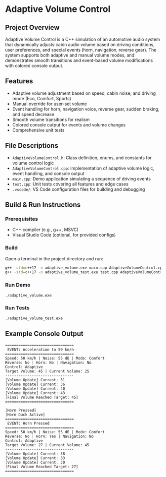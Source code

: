 # Adaptive Volume Control

## Project Overview

Adaptive Volume Control is a C++ simulation of an automotive audio system that dynamically adjusts cabin audio volume based on driving conditions, user preferences, and special events (horn, navigation, reverse gear). The system supports both adaptive and manual volume modes, and demonstrates smooth transitions and event-based volume modifications with colored console output.

## Features

- Adaptive volume adjustment based on speed, cabin noise, and driving mode (Eco, Comfort, Sports)
- Manual override for user-set volume
- Event handling for horn, navigation voice, reverse gear, sudden braking, and speed decrease
- Smooth volume transitions for realism
- Colored console output for events and volume changes
- Comprehensive unit tests

## File Descriptions

- `AdaptiveVolumeControl.h`: Class definition, enums, and constants for volume control logic
- `AdaptiveVolumeControl.cpp`: Implementation of adaptive volume logic, event handling, and console output
- `main.cpp`: Demo application simulating a sequence of driving events
- `test.cpp`: Unit tests covering all features and edge cases
- `.vscode/`: VS Code configuration files for building and debugging

## Build & Run Instructions

### Prerequisites

- C++ compiler (e.g., g++, MSVC)
- Visual Studio Code (optional, for provided configs)

### Build

Open a terminal in the project directory and run:

```sh
g++ -std=c++17 -o adaptive_volume.exe main.cpp AdaptiveVolumeControl.cpp
g++ -std=c++17 -o adaptive_volume_test.exe test.cpp AdaptiveVolumeControl.cpp
```

### Run Demo

```sh
./adaptive_volume.exe
```

### Run Tests

```sh
./adaptive_volume_test.exe
```

## Example Console Output

```
===============================
 EVENT: Acceleration to 50 km/h
===============================
Speed: 50 km/h | Noise: 55 dB | Mode: Comfort
Reverse: No | Horn: No | Navigation: No
Control: Adaptive
Target Volume: 45 | Current Volume: 25
-------------------------------
[Volume Update] Current: 31
[Volume Update] Current: 36
[Volume Update] Current: 40
[Volume Update] Current: 43
[Final Volume Reached Target: 45]
===============================

[Horn Pressed]
[Horn Duck Active]
===============================
 EVENT: Horn Pressed
===============================
Speed: 50 km/h | Noise: 55 dB | Mode: Comfort
Reverse: No | Horn: Yes | Navigation: No
Control: Adaptive
Target Volume: 27 | Current Volume: 45
-------------------------------
[Volume Update] Current: 38
[Volume Update] Current: 33
[Volume Update] Current: 30
[Final Volume Reached Target: 27]
===============================
```
